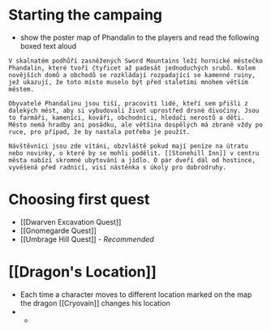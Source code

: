# Starting the campaing
- show the poster map of Phandalin to the players and read the following boxed text aloud
```
V skalnatém podhůří zasněžených Sword Mountains leží hornické městečko Phandalin, které tvoří čtyřicet až padesát jednoduchých srubů. Kolem novějších domů a obchodů se rozkládají rozpadající se kamenné ruiny, jež ukazují, že toto místo muselo být před staletími mnohem větším městem.

Obyvatelé Phandalinu jsou tiší, pracovití lidé, kteří sem přišli z dalekých měst, aby si vybudovali život uprostřed drsné divočiny. Jsou to farmáři, kameníci, kováři, obchodníci, hledači nerostů a děti. Město nemá hradby ani posádku, ale většina dospělých má zbraně vždy po ruce, pro případ, že by nastala potřeba je použít.

Návštěvníci jsou zde vítáni, obzvláště pokud mají peníze na útratu nebo novinky, o které by se mohli podělit. [[Stonehill Inn]] v centru města nabízí skromné ubytování a jídlo. O pár dveří dál od hostince, vyvěšená před radnicí, visí nástěnka s úkoly pro dobrodruhy.
```

# Choosing first quest
- [[Dwarven Excavation Quest]]
- [[Gnomegarde Quest]]
- [[Umbrage Hill Quest]] - *Recommended*


# [[Dragon's Location]]
- Each time a character moves to different location marked on the map the dragon [[Cryovain]] changes his location
- 
	- 